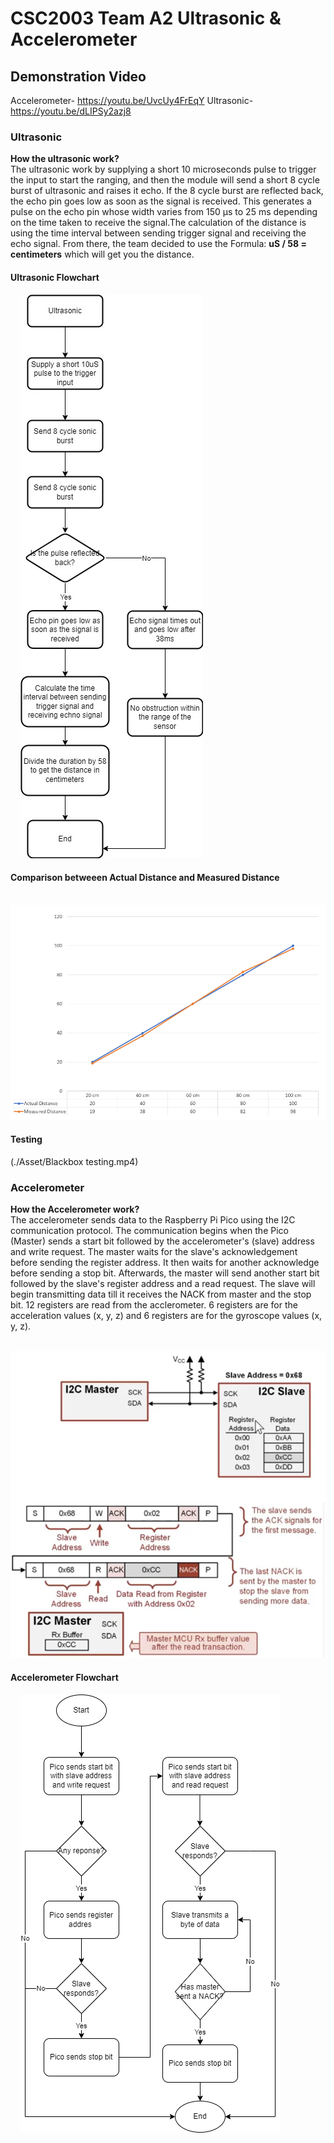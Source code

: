 # CSC2003 Team A2 Ultrasonic & Accelerometer

## Demonstration Video

Accelerometer- https://youtu.be/UvcUy4FrEqY
Ultrasonic- https://youtu.be/dLIPSy2azj8

### Ultrasonic

<b>How the ultrasonic work? </b> <br />
The ultrasonic work by supplying a short 10 microseconds pulse to trigger the input to start the ranging, and then the module will send a short 8 cycle burst of ultrasonic and raises it echo. If the 8 cycle burst are reflected back, the echo pin goes low as soon as the signal is received. This generates a pulse on the echo pin whose width varies from 150 µs to 25 ms depending on the time taken to receive the signal.The calculation of the distance is using the time interval between sending trigger signal and receiving the echo signal. From there, the team decided to use the Formula: <b>uS / 58 = centimeters</b> which will get you the distance.

#### Ultrasonic Flowchart

&nbsp;&nbsp;&nbsp; ![Distance](./Asset/Ultrasonic_chart.jpg)

#### Comparison betweeen Actual Distance and Measured Distance

&nbsp;&nbsp;&nbsp; ![Distance](./Asset/ActualMeasuredDistance.PNG)

#### Testing

(./Asset/Blackbox testing.mp4)

### Accelerometer

<b>How the Accelerometer work? </b> <br />
The accelerometer sends data to the Raspberry Pi Pico using the I2C communication protocol. The communication begins when the Pico (Master) sends a start bit followed by the accelerometer's (slave) address and write request. The master waits for the slave's acknowledgement before sending the register address. It then waits for another acknowledge before sending a stop bit. Afterwards, the master will send another start bit followed by the slave's register address and a read request. The slave will begin transmitting data till it receives the NACK from master and the stop bit. 12 registers are read from the acclerometer. 6 registers are for the acceleration values (x, y, z) and 6 registers are for the gyroscope values (x, y, z).

&nbsp;&nbsp;&nbsp; ![I2C](./Asset/I2C_Protocol_Plan.png)

#### Accelerometer Flowchart

&nbsp;&nbsp;&nbsp; ![I2C](./Asset/Accelerometer.png)
